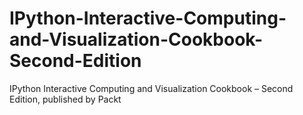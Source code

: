 # IPython-Interactive-Computing-and-Visualization-Cookbook-Second-Edition
IPython Interactive Computing and Visualization Cookbook – Second Edition, published by Packt
